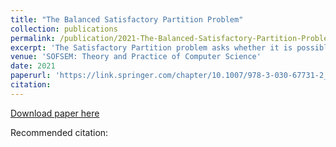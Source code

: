 ```yaml
---
title: "The Balanced Satisfactory Partition Problem"
collection: publications
permalink: /publication/2021-The-Balanced-Satisfactory-Partition-Problem
excerpt: 'The Satisfactory Partition problem asks whether it is possible to partition the vertex set of a given undirected graph into two parts such that each vertex has at least as many neighbours in its own part as in the other part. The Balanced Satisfactory Partition problem is a variant of the above problem where the two partite sets are required to have the same cardinality. Both problems are known to be NP-complete but its parameterized complexity remains open until now. We enhance our understanding of the problem from the viewpoint of parameterized complexity.'
venue: 'SOFSEM: Theory and Practice of Computer Science'
date: 2021
paperurl: 'https://link.springer.com/chapter/10.1007/978-3-030-67731-2_23'
citation: 
---
```


[Download paper here](https://link.springer.com/chapter/10.1007/978-3-030-67731-2_23)

Recommended citation: 

